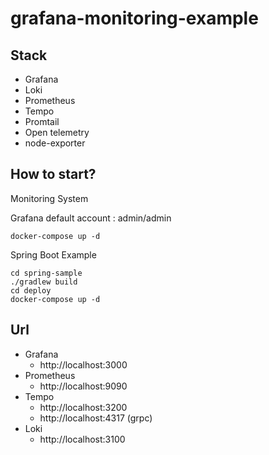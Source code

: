# grafana-monitoring-example

## Stack
* Grafana
* Loki
* Prometheus
* Tempo
* Promtail
* Open telemetry
* node-exporter

## How to start?
Monitoring System

Grafana default account : admin/admin
```
docker-compose up -d
```

Spring Boot Example
```
cd spring-sample
./gradlew build
cd deploy
docker-compose up -d
```

## Url
* Grafana
  * http://localhost:3000
* Prometheus
  * http://localhost:9090
* Tempo
  * http://localhost:3200
  * http://localhost:4317 (grpc)
* Loki
  * http://localhost:3100
